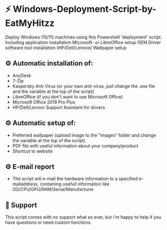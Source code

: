 # ⚡ Windows-Deployment-Script-by-EatMyHitzz
Deploy Windows (10/11) machines using this Powershell 'deployment' script.
Including application installation
Microsoft- or LibreOffice setup 
OEM Driver software tool installation (HP/Dell/Lenovo)
Wallpaper setup

## ⚙️ Automatic installation of:
- AnyDesk
- 7-Zip
- Kaspersky Anti Virus (or your own anti-virus, just change the .exe file and the variable at the top of the script)
- LibreOffice (if you don't want to use Microsoft Office)
- Microsoft Office 2019 Pro Plus
- HP/Dell/Lenovo Support Assistant for drivers 


## ⚙️ Automatic setup of:
- Preferred  wallpaper (upload image to the "images" folder and change the variable at the top of the script)
- PDF file with useful information about your company/product
- Shortcut to website 

## ⚙️ E-mail report
- The script will e-mail the hardware information to a specified e-mailaddress, containing usefull information like OS/CPU/GPU/RAM/Serial/Manufacturer

## 💬 Support
This script comes with no support what so ever, but i'm happy to help if you have questions or need custom functions.
